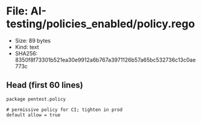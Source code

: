 # File: AI-testing/policies_enabled/policy.rego

- Size: 89 bytes
- Kind: text
- SHA256: 8350f8f73301b521ea30e9912a6b767a3971126b57a65bc532736c13c0ae773c

## Head (first 60 lines)

```
package pentest.policy

# permissive policy for CI; tighten in prod
default allow = true
```

